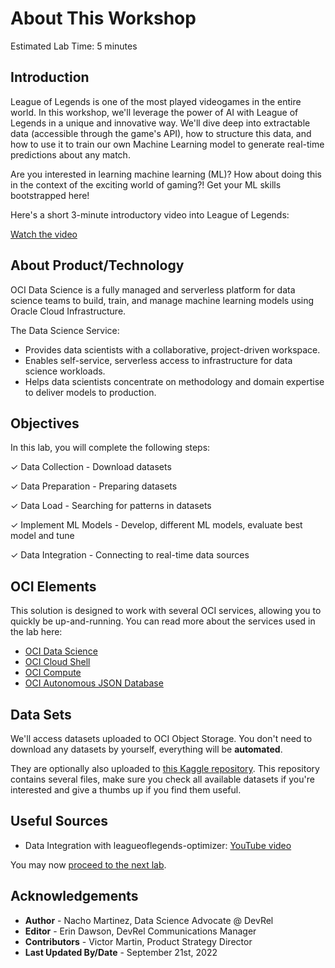 # About This Workshop

Estimated Lab Time: 5 minutes

## Introduction

League of Legends is one of the most played videogames in the entire world. In this workshop, we'll leverage the power of AI with League of Legends in a unique and innovative way. We'll dive deep into extractable data (accessible through the game's API), how to structure this data, and how to use it to train our own Machine Learning model to generate real-time predictions about any match.

Are you interested in learning machine learning (ML)? How about doing this in the context of the exciting world of gaming?! Get your ML skills bootstrapped here!

Here's a short 3-minute introductory video into League of Legends:

[Watch the video](youtube:OfYU4gbk13w)

## About Product/Technology

OCI Data Science is a fully managed and serverless platform for data science teams to build, train, and manage machine learning models using Oracle Cloud Infrastructure.

The Data Science Service:

- Provides data scientists with a collaborative, project-driven workspace.
- Enables self-service, serverless access to infrastructure for data science workloads.
- Helps data scientists concentrate on methodology and domain expertise to deliver models to production.

## Objectives

In this lab, you will complete the following steps:

&check; Data Collection - Download datasets

&check; Data Preparation - Preparing datasets

&check; Data Load - Searching for patterns in datasets

&check; Implement ML Models - Develop, different ML models, evaluate best model and tune

&check; Data Integration - Connecting to real-time data sources


## OCI Elements

This solution is designed to work with several OCI services, allowing you to quickly be up-and-running. You can read more about the services used in the lab here:

- [OCI Data Science](https://www.oracle.com/artificial-intelligence/data-science/)
- [OCI Cloud Shell](https://docs.oracle.com/en-us/iaas/Content/API/Concepts/cloudshellintro.htm)
- [OCI Compute](https://www.oracle.com/cloud/compute/)
- [OCI Autonomous JSON Database](https://www.oracle.com/autonomous-database/autonomous-json-database/)

## Data Sets

We'll access datasets uploaded to OCI Object Storage. You don't need to download any datasets by yourself, everything will be **automated**.

They are optionally also uploaded to [this Kaggle repository](https://www.kaggle.com/jasperan/league-of-legends-1v1-matchups-results). This repository contains several files, make sure you check all available datasets if you're interested and give a thumbs up if you find them useful.

## Useful Sources

- Data Integration with leagueoflegends-optimizer: [YouTube video](https://www.youtube.com/watch?v=SlG0q4oWGsk)

You may now [proceed to the next lab](#next).


## Acknowledgements

* **Author** - Nacho Martinez, Data Science Advocate @ DevRel
* **Editor** - Erin Dawson, DevRel Communications Manager
* **Contributors** -  Victor Martin, Product Strategy Director
* **Last Updated By/Date** - September 21st, 2022
